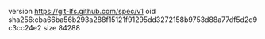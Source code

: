 version https://git-lfs.github.com/spec/v1
oid sha256:cba66ba56b293a288f15121f91295dd3272158b9753d88a77df5d2d9c3cc24e2
size 84288
